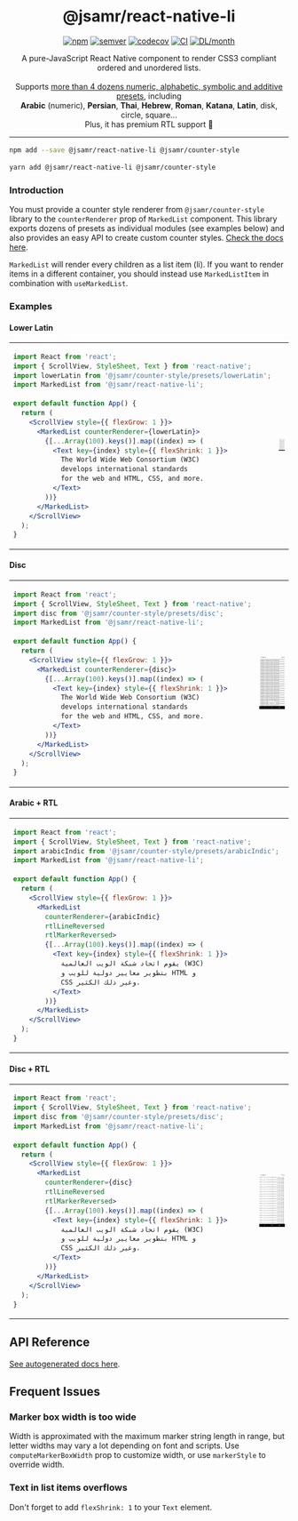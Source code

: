 <h1 align="center">@jsamr/react-native-li</h1>

<p align="center">
  <a href="https://www.npmjs.com/package/@jsamr/react-native-li"
    ><img
      src="https://img.shields.io/npm/v/@jsamr/react-native-li"
      alt="npm"
  /></a>
  <a href="https://semver.org/spec/v2.0.0.html"
    ><img
      src="https://img.shields.io/badge/semver-2.0.0-e10079.svg"
      alt="semver"
  /></a>
  <a href="https://codecov.io/gh/jsamr/react-native-li?flag=react-native-li"
    ><img
      src="https://codecov.io/gh/jsamr/react-native-li/branch/master/graph/badge.svg?flag=react-native-li"
      alt="codecov"
  /></a>
  <a
    href="https://github.com/jsamr/react-native-li/actions?query=branch%3Amaster+workflow%3Aexample-path"
    ><img
      src="https://github.com/jsamr/react-native-li/workflows/react-native-li/badge.svg?branch=master"
      alt="CI"
  /></a>
  <a href="https://www.npmjs.com/package/@jsamr/react-native-li">
    <img
      src="https://img.shields.io/npm/dm/@jsamr/react-native-li.svg"
      alt="DL/month"
    />
  </a>

</p>

<p align="center">
  A pure-JavaScript React Native component to render CSS3 compliant ordered and unordered lists.<br><br>
  Supports <a href="https://github.com/jsamr/react-native-li/tree/master/packages/counter-style/src/presets">more than 4 dozens numeric, alphabetic, symbolic and additive presets</a>, including<br>
  <b>Arabic</b> (numeric), <b>Persian</b>, <b>Thai</b>, <b>Hebrew</b>, <b>Roman</b>, <b>Katana</b>, <b>Latin</b>, disk, circle, square...<br>
  Plus, it has premium RTL support 🚀
</p>

<hr/>

```sh
npm add --save @jsamr/react-native-li @jsamr/counter-style
```

```sh
yarn add @jsamr/react-native-li @jsamr/counter-style
```

### Introduction

You must provide a counter style renderer from `@jsamr/counter-style` library
to the `counterRenderer` prop of `MarkedList` component. This library exports
dozens of presets as individual modules (see examples below) and also provides
an easy API to create custom counter styles. [Check the docs
here](https://github.com/jsamr/react-native-li/tree/master/packages/counter-style#readme).

`MarkedList` will render every children as a list item (li). If you want to
render items in a different container, you should instead use `MarkedListItem` in
combination with `useMarkedList`.

### Examples

#### Lower Latin

<table width="100%">
<tr>
<td>

```jsx
import React from 'react';
import { ScrollView, StyleSheet, Text } from 'react-native';
import lowerLatin from '@jsamr/counter-style/presets/lowerLatin';
import MarkedList from '@jsamr/react-native-li';

export default function App() {
  return (
    <ScrollView style={{ flexGrow: 1 }}>
      <MarkedList counterRenderer={lowerLatin}>
        {[...Array(100).keys()].map((index) => (
          <Text key={index} style={{ flexShrink: 1 }}>
            The World Wide Web Consortium (W3C)
            develops international standards
            for the web and HTML, CSS, and more.
          </Text>
        ))}
      </MarkedList>
    </ScrollView>
  );
}
```
</td>
<td> <img src="screenshots/lower-roman-ltr.png" width="300"/> </td>
</tr>
</table>

#### Disc


<table width="100%">
<tr>
<td>

```jsx
import React from 'react';
import { ScrollView, StyleSheet, Text } from 'react-native';
import disc from '@jsamr/counter-style/presets/disc';
import MarkedList from '@jsamr/react-native-li';

export default function App() {
  return (
    <ScrollView style={{ flexGrow: 1 }}>
      <MarkedList counterRenderer={disc}>
        {[...Array(100).keys()].map((index) => (
          <Text key={index} style={{ flexShrink: 1 }}>
            The World Wide Web Consortium (W3C)
            develops international standards
            for the web and HTML, CSS, and more.
          </Text>
        ))}
      </MarkedList>
    </ScrollView>
  );
}
```
</td>
<td> <img src="screenshots/disc-ltr.png" width="300"/> </td>
</tr>
</table>

#### Arabic + RTL

<table width="100%">
<tr>
<td>

```jsx
import React from 'react';
import { ScrollView, StyleSheet, Text } from 'react-native';
import arabicIndic from '@jsamr/counter-style/presets/arabicIndic';
import MarkedList from '@jsamr/react-native-li';

export default function App() {
  return (
    <ScrollView style={{ flexGrow: 1 }}>
      <MarkedList
        counterRenderer={arabicIndic}
        rtlLineReversed
        rtlMarkerReversed>
        {[...Array(100).keys()].map((index) => (
          <Text key={index} style={{ flexShrink: 1 }}>
            يقوم اتحاد شبكة الويب العالمية (W3C)
            بتطوير معايير دولية للويب و HTML و
            CSS وغير ذلك الكثير.
          </Text>
        ))}
      </MarkedList>
    </ScrollView>
  );
}
```

</td>
<td> <img src="screenshots/arabic-indic-rtl.png" width="300"/> </td>
</tr>
</table>

#### Disc + RTL

<table width="100%">
<tr>
<td>

```jsx
import React from 'react';
import { ScrollView, StyleSheet, Text } from 'react-native';
import disc from '@jsamr/counter-style/presets/disc';
import MarkedList from '@jsamr/react-native-li';

export default function App() {
  return (
    <ScrollView style={{ flexGrow: 1 }}>
      <MarkedList
        counterRenderer={disc}
        rtlLineReversed
        rtlMarkerReversed>
        {[...Array(100).keys()].map((index) => (
          <Text key={index} style={{ flexShrink: 1 }}>
            يقوم اتحاد شبكة الويب العالمية (W3C)
            بتطوير معايير دولية للويب و HTML و
            CSS وغير ذلك الكثير.
          </Text>
        ))}
      </MarkedList>
    </ScrollView>
  );
}
```

</td>
<td> <img src="screenshots/disc-rtl.png" width="300"/> </td>
</tr>
</table>

## API Reference

[See autogenerated docs here](./docs/react-native-li.md).

## Frequent Issues

### Marker box width is too wide

Width is approximated with the maximum marker string length in range, but letter widths may vary a lot depending on font and scripts. Use `computeMarkerBoxWidth` prop to customize width, or use `markerStyle` to override width.

### Text in list items overflows

Don't forget to add `flexShrink: 1` to your `Text` element.
